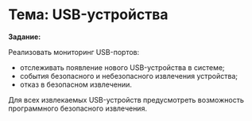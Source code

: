 # Тема: USB-устройства

**Задание:**

Реализовать мониторинг USB-портов:
- отслеживать появление нового USB-устройства в системе; 
- события безопасного и небезопасного извлечения устройства;
- отказ в безопасном извлечении.

Для всех извлекаемых USB-устройств предусмотреть возможность программного
безопасного извлечения. 
